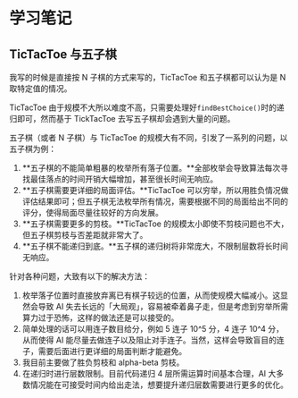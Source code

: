 # 学习笔记

## TicTacToe 与五子棋

我写的时候是直接按 N 子棋的方式来写的，TicTacToe 和五子棋都可以认为是 N 取特定值的情况。

TicTacToe 由于规模不大所以难度不高，只需要处理好`findBestChoice()`时的递归即可，然而基于 TickTacToe 去写五子棋却会遇到大量的问题。

五子棋（或者 N 子棋）与 TicTacToe 的规模大有不同，引发了一系列的问题，以五子棋为例：

1. **五子棋的不能简单粗暴的枚举所有落子位置。**全部枚举会导致算法每次寻找最佳落点的时间开销大幅增加，甚至很长时间无响应。
2. **五子棋需要更详细的局面评估。**TicTacToe 可以穷举，所以用胜负情况做评估结果即可；但五子棋无法枚举所有情况，需要根据不同的局面给出不同的评分，使得局面尽量往较好的方向发展。
3. **五子棋需要更多的剪枝。**TicTacToe 的规模太小即使不剪枝问题也不大，但五子棋剪枝与否差距就非常大了。
4. **五子棋不能递归到底。**五子棋的递归树将非常庞大，不限制层数将长时间无响应。

针对各种问题，大致有以下的解决方法：

1. 枚举落子位置时直接放弃离已有棋子较远的位置，从而使规模大幅减小。这显然会导致 AI 失去长远的「大局观」，容易被牵着鼻子走，但是考虑到穷举所需算力过于恐怖，这样的做法还是可以接受的。
2. 简单处理的话可以用连子数目给分，例如 5 连子 10^5 分，4 连子 10^4 分，从而使得 AI 能尽量去做连子以及阻止对手连子。当然，这样会导致盲目的连子，需要后面进行更详细的局面判断才能避免。
3. 我目前主要做了胜负剪枝和 alpha-beta 剪枝。
4. 在递归时进行层数限制。目前代码递归 4 层所需运算时间基本合理，AI 大多数情况能在可接受时间内给出走法，想要提升递归层数需要进行更多的优化。
